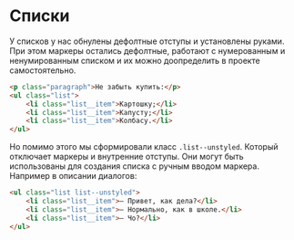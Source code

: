 # Списки

У списков у нас обнулены дефолтные отступы и установлены руками. При этом маркеры остались дефолтные, работают с нумерованным и ненумированным списком и их можно доопределить в проекте самостоятельно.

```html
<p class="paragraph">Не забыть купить:</p>
<ul class="list">
    <li class="list__item">Картошку;</li>
    <li class="list__item">Капусту;</li>
    <li class="list__item">Колбасу.</li>
</ul>
```

Но помимо этого мы сформировали класс `.list--unstyled`. Который отключает маркеры и внутренние отступы. Они могут быть использованы для создания списка с ручным вводом маркера. Например в описании диалогов:

```html
<ul class="list list--unstyled">
    <li class="list__item">— Привет, как дела?</li>
    <li class="list__item">— Нормально, как в школе.</li>
    <li class="list__item">— Чо?</li>
</ul>
```
